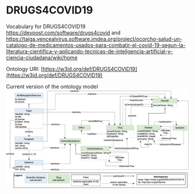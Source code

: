 # DRUGS4COVID19
Vocabulary for DRUGS4COVID19 https://devpost.com/software/drugs4covid and  https://taiga.vencealvirus.software.imdea.org/project/ocorcho-salud-un-catalogo-de-medicamentos-usados-para-combatir-el-covid-19-segun-la-literatura-cientifica-y-aplicando-tecnicas-de-inteligencia-artificial-y-ciencia-ciudadana/wiki/home  

Ontology URI: [https://w3id.org/def/DRUGS4COVID19](https://w3id.org/def/DRUGS4COVID19)

Current version of the ontology model
![Current version of the model](https://github.com/mariapoveda/DRUGS4COVID19/blob/master/OnToology/ontology/onto.owl/documentation/resources/images/model.png "diagrama del vocabulario DRUGS4COVID19")

